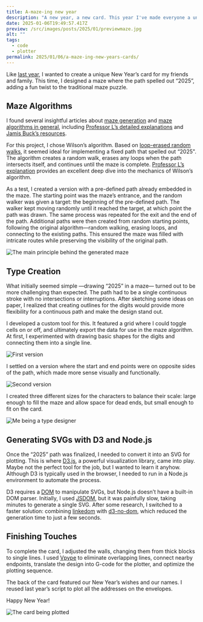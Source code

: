 ```yaml
---
title: A-maze-ing new year
description: "A new year, a new card. This year I've made everyone a unique maze to solve, with a hidden message included."
date: 2025-01-06T19:49:57.417Z
preview: /src/images/posts/2025/01/previewmaze.jpg
alt: ""
tags: 
  - code
  - plotter
permalink: 2025/01/06/a-maze-ing-new-years-cards/
---
```


Like [last year](/2024/01/12/new-years-cards/), I wanted to create a unique New Year’s card for my friends and family. This time, I designed a maze where the path spelled out “2025”, adding a fun twist to the traditional maze puzzle.

## Maze Algorithms

I found several insightful articles about [maze generation](https://cloudfour.com/thinks/generating-random-mazes-with-javascript/) and [maze algorithms in general](https://bost.ocks.org/mike/algorithms/#maze-generation), including [Professor L’s detailed explanations](https://professor-l.github.io/mazes/) and [Jamis Buck’s resources](https://www.jamisbuck.org/mazes/).

For this project, I chose Wilson’s algorithm. Based on [loop-erased random walks](https://en.wikipedia.org/wiki/Loop-erased_random_walk), it seemed ideal for implementing a fixed path that spelled out “2025". The algorithm creates a random walk, erases any loops when the path intersects itself, and continues until the maze is complete. [Professor L’s explanation](https://professor-l.github.io/mazes) provides an excellent deep dive into the mechanics of Wilson’s algorithm.

As a test, I created a version with a pre-defined path already embedded in the maze. The starting point was the maze’s entrance, and the random walker was given a target: the beginning of the pre-defined path. The walker kept moving randomly until it reached the target, at which point the path was drawn. The same process was repeated for the exit and the end of the path. Additional paths were then created from random starting points, following the original algorithm—random walking, erasing loops, and connecting to the existing paths. This ensured the maze was filled with intricate routes while preserving the visibility of the original path.

![The main principle behind the generated maze](@images/posts/2025/01/principle.gif)

## Type Creation

What initially seemed simple —drawing “2025” in a maze— turned out to be more challenging than expected. The path had to be a single continuous stroke with no intersections or interruptions. After sketching some ideas on paper, I realized that creating outlines for the digits would provide more flexibility for a continuous path and make the design stand out.

I developed a custom tool for this. It featured a grid where I could toggle cells on or off, and ultimately export the data for use in the maze algorithm. At first, I experimented with drawing basic shapes for the digits and connecting them into a single line.

![First version](@images/posts/2025/01/v1.png)

I settled on a version where the start and end points were on opposite sides of the path, which made more sense visually and functionally.

![Second version](@images/posts/2025/01/v2.png)

I created three different sizes for the characters to balance their scale: large enough to fill the maze and allow space for dead ends, but small enough to fit on the card.

![Me being a type designer](@images/posts/2025/01/size.png)

## Generating SVGs with D3 and Node.js

Once the “2025” path was finalized, I needed to convert it into an SVG for plotting. This is where [D3.js](https://d3js.org/), a powerful visualization library, came into play. Maybe not the perfect tool for the job, but I wanted to learn it anyhow. Although D3 is typically used in the browser, I needed to run in a Node.js environment to automate the process.

D3 requires a [DOM](https://developer.mozilla.org/en-US/docs/Web/API/Document_Object_Model/Introduction) to manipulate SVGs, but Node.js doesn’t have a built-in DOM parser. Initially, I used [JSDOM](https://github.com/jsdom/jsdom), but it was painfully slow, taking minutes to generate a single SVG. After some research, I switched to a faster solution: combining [linkedom](https://github.com/WebReflection/linkedom) with [d3-no-dom](https://github.com/neg4n/d3-no-dom), which reduced the generation time to just a few seconds.

## Finishing Touches

To complete the card, I adjusted the walls, changing them from thick blocks to single lines. I used [Vpype](https://vpype.readthedocs.io/en/stable/index.html) to eliminate overlapping lines, connect nearby endpoints, translate the design into G-code for the plotter, and optimize the plotting sequence.

The back of the card featured our New Year’s wishes and our names. I reused last year’s script to plot all the addresses on the envelopes.

Happy New Year!

![The card being plotted](@images/posts/2025/01/plotting.gif)
